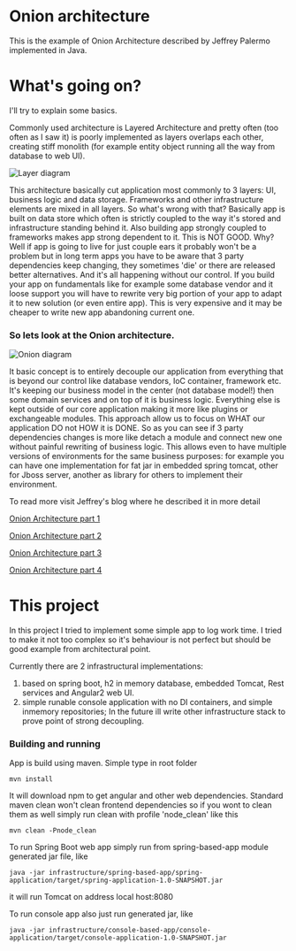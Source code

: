 # Onion architecture
This is the example of Onion Architecture described by Jeffrey Palermo implemented in Java.

# What's going on?
I'll try to explain some basics.

Commonly used architecture is Layered Architecture and pretty often (too often as I saw it) is poorly implemented as layers overlaps each other, creating stiff monolith (for example entity object running all the way from database to web UI).

![Layer diagram](http://jeffreypalermo.com/files/media/image/WindowsLiveWriter/TheOnionArchitecturepart1_70A9/image%7B0%7D%5B61%5D.png)

This architecture basically cut application most commonly to 3 layers: UI, business logic and data storage. Frameworks and other infrastructure elements are mixed in all layers.
So what's wrong with that? Basically app is built on data store which often is strictly coupled to the way it's stored and infrastructure  standing behind it. Also building app strongly coupled to frameworks makes app strong dependent to it.
This is NOT GOOD. Why? Well if app is going to live for just couple ears it probably won't be a problem but in long term apps you have to be aware that 3 party dependencies keep changing, they sometimes 'die' or there are released better alternatives.
And it's all happening without our control. If you build your app on fundamentals like for example some database vendor and it loose support you will have to rewrite very big portion of your app to adapt it to new solution (or even entire app).
This is very expensive and it may be cheaper to write new app abandoning current one. 

### So lets look at the Onion architecture.

![Onion diagram](http://jeffreypalermo.com/files/media/image/WindowsLiveWriter/TheOnionArchitecturepart1_70A9/image%7B0%7D%5B59%5D.png)

 It basic concept is to entirely decouple our application from everything that is beyond our control like database vendors, IoC container, framework etc.
It's keeping our business model in the center (not database model!) then some domain services and on top of it is business logic. Everything else is kept outside of our core application making it more like plugins or exchangeable modules. 
This approach allow us to focus on WHAT our application DO not HOW it is DONE. So as you can see if 3 party dependencies changes is more like detach a module and connect new one without painful rewriting of business logic. 
This allows even to have multiple versions of environments for the same business purposes: for example you can have one implementation for fat jar in embedded spring tomcat, other for Jboss server, another as library for others to implement their environment.


To read more visit Jeffrey's blog where he described it in more detail

[Onion Architecture part 1](http://jeffreypalermo.com/blog/the-onion-architecture-part-1/) 

[Onion Architecture part 2](http://jeffreypalermo.com/blog/the-onion-architecture-part-2/) 

[Onion Architecture part 3](http://jeffreypalermo.com/blog/the-onion-architecture-part-3/) 

[Onion Architecture part 4](http://jeffreypalermo.com/blog/onion-architecture-part-4-after-four-years/) 


# This project
In this project I tried to implement some simple app to log work time. I tried to make it not too complex so it's behaviour is not perfect but should be good example from architectural point.

Currently there are 2 infrastructural implementations:
1. based on spring boot, h2 in memory database, embedded Tomcat, Rest services and Angular2 web UI.
2. simple runable console application with no DI containers, and simple inmemory repositories;
In the future ill write other infrastructure stack to prove point of strong decoupling.

### Building and running

App is build using maven. Simple type in root folder
```
mvn install
```

It will download npm to get angular and other web dependencies. Standard maven clean won't clean frontend dependencies so if you wont to clean them as well simply run clean with profile 'node_clean' like this
```
mvn clean -Pnode_clean
```

To run Spring Boot web app simply run from spring-based-app module generated jar file, like
```
java -jar infrastructure/spring-based-app/spring-application/target/spring-application-1.0-SNAPSHOT.jar
```
it will run Tomcat on address local host:8080


To run console app also just run generated jar, like
```
java -jar infrastructure/console-based-app/console-application/target/console-application-1.0-SNAPSHOT.jar
```
